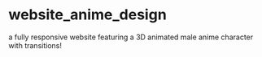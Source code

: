 # website_anime_design
a fully responsive website featuring a 3D animated male anime character with transitions!
